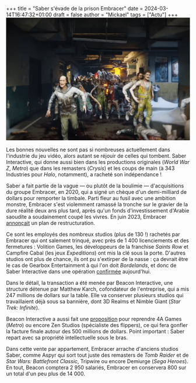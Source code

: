 +++
title = "Saber s'évade de la prison Embracer"
date = 2024-03-14T16:47:32+01:00
draft = false
author = "Mickael"
tags = ["Actu"]
+++ 
![Texte Alternative](SaberInteractive.jpg "Les salariés de Saber s'échappant d'Embracer. © Saber")

Les bonnes nouvelles ne sont pas si nombreuses actuellement dans l'industrie du jeu vidéo, alors autant se réjouir de celles qui tombent. Saber Interactive, qui donne aussi bien dans les productions originales (*World War Z*, *Metro*) que dans les remasters (*Crysis*) et les coups de main (à 343 Industries pour *Halo*, notamment), a racheté son indépendance !

Saber a fait partie de la vague — ou plutôt de la boulimie — d'acquisitions du groupe Embracer, en 2020, qui a signé un chèque d'un demi-milliard de dollars pour remporter la timbale. Parti fleur au fusil avec une ambition monstre, Embracer s'est violemment ramassé la tronche sur le gravier de la dure réalité deux ans plus tard, après qu'un fonds d'investissement d'Arabie saoudite a soudainement coupé les vivres. En juin 2023, Embracer [annonçait](https://www.gamesindustry.biz/embracer-announces-restructuring-program-studio-closures-expected) un plan de restructuration.

Ce sont les employés des nombreux studios (plus de 130 !) rachetés par Embracer qui ont salement trinqué, avec près de 1 400 licenciements et des fermetures : Volition Games, les développeurs de la franchise *Saints Row* et Campfire Cabal (les jeux *Expeditions*) ont mis la clé sous la porte. D'autres studios ont plus de chance, ils ont pu s'extirper de la nasse : ça devrait être le cas de Gearbox Entertainment à qui l'on doit *Bordelands*, et donc de Saber Interactive dans une opération [confirmée](https://embracer.com/releases/embracer-group-ceases-all-operations-in-russia-through-the-divestment-of-selected-assets-from-the-operative-group-saber-interactive/) aujourd'hui.

Dans le détail, la transaction a été menée par Beacon Interactive, une structure détenue par Matthew Karch, cofondateur de l'entreprise, qui a mis 247 millions de dollars sur la table. Elle va conserver plusieurs studios qui travaillaient déjà sous sa bannière, dont 3D Realms et Nimble Giant (*Star Trek: Infinite*).

Beacon Interactive a aussi fait une [proposition](https://twitter.com/jasonschreier/status/1768212177888948349) pour reprendre 4A Games (*Metro*) ou encore Zen Studios (spécialiste des flippers), ce qui fera gonfler la facture finale autour des 500 millions de dollars. Point important : Saber repart avec sa propriété intellectuelle sous le bras.

Dans cette vente par appartement, Embracer arrache d'anciens studios Saber, comme Aspyr qui sort tout juste des remasters de *Tomb Raider* et de *Star Wars: Battlefront Classic*, Tripwire ou encore Demiurge (*Sega Heroes*). En tout, Beacon comptera 2 950 salariés, Embracer en conservera 800 sur un total d'un peu plus de 14 000.